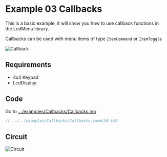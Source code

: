 # Example 03 Callbacks

This is a basic example, it will show you how to use callback functions in the LcdMenu library.

Callbacks can be used with menu items of type `ItemCommand` or `ItemToggle`

![Callback](https://i.imgur.com/1CUPScl.gif)

## Requirements

- 4x4 Keypad
- LcdDisplay

## Code

Go to [.../examples/Callbacks/Callbacks.ino](https://github.com/forntoh/LcdMenu/tree/master/examples/Callbacks/Callbacks.ino)

```cpp
// ../../examples/Callbacks/Callbacks.ino#L50-L99
```

## Circuit

![Circuit](https://github.com/forntoh/LcdMenu/blob/gh-pages/assets/img/circuit.png?raw=true)
